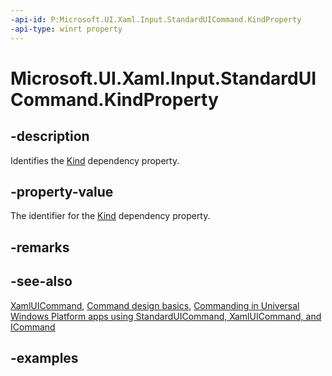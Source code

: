 ```yaml
---
-api-id: P:Microsoft.UI.Xaml.Input.StandardUICommand.KindProperty
-api-type: winrt property
---
```


<!-- Property syntax.
public DependencyProperty KindProperty { get; }
-->

# Microsoft.UI.Xaml.Input.StandardUICommand.KindProperty

## -description

Identifies the [Kind](standarduicommand_kind.md) dependency property.

## -property-value

The identifier for the [Kind](standarduicommand_kind.md) dependency property.

## -remarks

## -see-also

[XamlUICommand](xamluicommand.md), [Command design basics](/windows/uwp/layout/commanding-basics), [Commanding in Universal Windows Platform apps using StandardUICommand, XamlUICommand, and ICommand](/windows/uwp/design/controls-and-patterns/commanding)

## -examples

